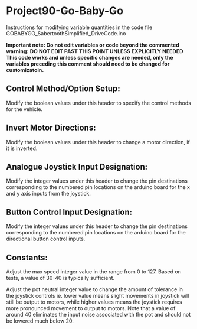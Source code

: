# Project90-Go-Baby-Go

Instructions for modifying variable quantities in the code file GOBABYGO_SabertoothSimplified_DriveCode.ino

__Important note: Do not edit variables or code beyond the commented warning:__
**DO NOT EDIT PAST THIS POINT UNLESS EXPLICITLY NEEDED**
__This code works and unless specific changes are needed, only the variables preceding this comment
should need to be changed for customizatoin.__

## Control Method/Option Setup:
Modify the boolean values under this header to specify the control methods for the vehicle.

## Invert Motor Directions:
Modify the boolean values under this header to change a motor direction, if it is inverted.

## Analogue Joystick Input Designation:
Modify the integer values under this header to change the pin destinations corresponding to
the numbered pin locations on the arduino board for the x and y axis inputs from the joystick.

## Button Control Input Designation:
Modify the integer values under this header to change the pin destinations corresponding to
the numbered pin locations on the arduino board for the directional button control inputs.

## Constants:
Adjust the max speed integer value in the range from 0 to 127. Based on tests, a value of 
30-40 is typically sufficient.

Adjust the pot neutral integer value to change the amount of tolerance in the joystick controls
ie. lower value means slight movements in joystick will still be output to motors, while higher
values means the joystick requires more pronounced movement to output to motors. Note that a
value of around 40 eliminates the input noise associated with the pot and should not be lowered
much below 20.


